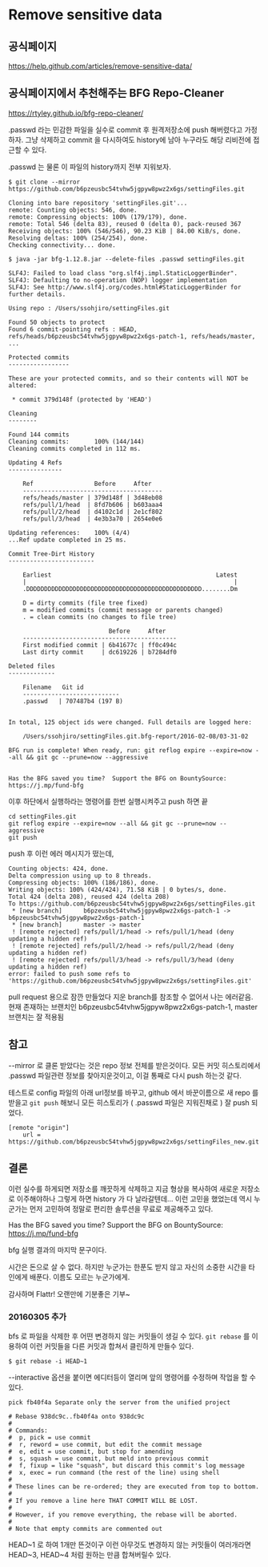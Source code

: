# Remove sensitive data

## 공식페이지
https://help.github.com/articles/remove-sensitive-data/

## 공식페이지에서 추천해주는 BFG Repo-Cleaner 
https://rtyley.github.io/bfg-repo-cleaner/


.passwd 라는 민감한 파일을 실수로 commit 후 원격저장소에 push 해버렸다고 가정하자.
그냥 삭제하고 commit 을 다시하여도 history에 남아 누구라도 해당 리비전에 접근할 수 있다.

.passwd 는 물론 이 파일의 history까지 전부 지워보자.

```
$ git clone --mirror https://github.com/b6pzeusbc54tvhw5jgpyw8pwz2x6gs/settingFiles.git

Cloning into bare repository 'settingFiles.git'...
remote: Counting objects: 546, done.
remote: Compressing objects: 100% (179/179), done.
remote: Total 546 (delta 83), reused 0 (delta 0), pack-reused 367
Receiving objects: 100% (546/546), 90.23 KiB | 84.00 KiB/s, done.
Resolving deltas: 100% (254/254), done.
Checking connectivity... done.

$ java -jar bfg-1.12.8.jar --delete-files .passwd settingFiles.git

SLF4J: Failed to load class "org.slf4j.impl.StaticLoggerBinder".
SLF4J: Defaulting to no-operation (NOP) logger implementation
SLF4J: See http://www.slf4j.org/codes.html#StaticLoggerBinder for further details.

Using repo : /Users/ssohjiro/settingFiles.git

Found 50 objects to protect
Found 6 commit-pointing refs : HEAD, refs/heads/b6pzeusbc54tvhw5jgpyw8pwz2x6gs-patch-1, refs/heads/master, ...

Protected commits
-----------------

These are your protected commits, and so their contents will NOT be altered:

 * commit 379d148f (protected by 'HEAD')

Cleaning
--------

Found 144 commits
Cleaning commits:       100% (144/144)
Cleaning commits completed in 112 ms.

Updating 4 Refs
---------------

	Ref                 Before     After
	---------------------------------------
	refs/heads/master | 379d148f | 3d48eb08
	refs/pull/1/head  | 8fd7b606 | b603aaa4
	refs/pull/2/head  | d4102c1d | 2e1cf802
	refs/pull/3/head  | 4e3b3a70 | 2654e0e6

Updating references:    100% (4/4)
...Ref update completed in 25 ms.

Commit Tree-Dirt History
------------------------

	Earliest                                              Latest
	|                                                          |
	.DDDDDDDDDDDDDDDDDDDDDDDDDDDDDDDDDDDDDDDDDDDDDDDDD........Dm

	D = dirty commits (file tree fixed)
	m = modified commits (commit message or parents changed)
	. = clean commits (no changes to file tree)

	                        Before     After
	-------------------------------------------
	First modified commit | 6b41677c | ff0c494c
	Last dirty commit     | dc619226 | b7284df0

Deleted files
-------------

	Filename   Git id
	---------------------------
	.passwd   | 707487b4 (197 B)


In total, 125 object ids were changed. Full details are logged here:

	/Users/ssohjiro/settingFiles.git.bfg-report/2016-02-08/03-31-02

BFG run is complete! When ready, run: git reflog expire --expire=now --all && git gc --prune=now --aggressive


Has the BFG saved you time?  Support the BFG on BountySource:  https://j.mp/fund-bfg
```
이후 하단에서 실행하라는 명령어를 한번 실행시켜주고 push 하면 끝
```
cd settingFiles.git
git reflog expire --expire=now --all && git gc --prune=now --aggressive
git push
```

push 후 이런 에러 메시지가 떴는데,

```
Counting objects: 424, done.
Delta compression using up to 8 threads.
Compressing objects: 100% (186/186), done.
Writing objects: 100% (424/424), 71.58 KiB | 0 bytes/s, done.
Total 424 (delta 208), reused 424 (delta 208)
To https://github.com/b6pzeusbc54tvhw5jgpyw8pwz2x6gs/settingFiles.git
 * [new branch]      b6pzeusbc54tvhw5jgpyw8pwz2x6gs-patch-1 -> b6pzeusbc54tvhw5jgpyw8pwz2x6gs-patch-1
 * [new branch]      master -> master
 ! [remote rejected] refs/pull/1/head -> refs/pull/1/head (deny updating a hidden ref)
 ! [remote rejected] refs/pull/2/head -> refs/pull/2/head (deny updating a hidden ref)
 ! [remote rejected] refs/pull/3/head -> refs/pull/3/head (deny updating a hidden ref)
error: failed to push some refs to 'https://github.com/b6pzeusbc54tvhw5jgpyw8pwz2x6gs/settingFiles.git'
```
pull request 용으로 잠깐 만들었다 지운 branch를 참조할 수 없어서 나는 에러같음.
현재 존재하는 브랜치인 b6pzeusbc54tvhw5jgpyw8pwz2x6gs-patch-1, master 브랜치는 잘 적용됨


## 참고

--mirror 로 클론 받았다는 것은 repo 정보 전체를 받은것이다.
모든 커밋 히스토리에서 .passwd 파일관련 정보를 찾아지운것이고,
이걸 통째로 다시 push 하는것 같다.

테스트로 config 파일의 아래 url정보를 바꾸고, github 에서 바꾼이름으로 새 repo 를 받을고 `git push` 해보니
모든 히스토리가 ( .passwd 파일은 지워진채로 ) 잘 push 되었다.
```
[remote "origin"]
	url = https://github.com/b6pzeusbc54tvhw5jgpyw8pwz2x6gs/settingFiles_new.git
```


## 결론
이런 실수를 하게되면 저장소를 깨끗하게 삭제하고 지금 형상을 복사하여 새로운 저장소로 이주해야하나
그렇게 하면 history 가 다 날라갈텐데... 이런 고민을 했었는데 역시 누군가는 먼저 고민하여
정말로 편리한 솔루션을 무료로 제공해주고 있다.

Has the BFG saved you time?  Support the BFG on BountySource:  https://j.mp/fund-bfg

bfg 실행 결과의 마지막 문구이다.

시간은 돈으로 살 수 없다. 하지만 누군가는 한푼도 받지 않고 자신의 소중한 시간을 타인에게 배푼다.
이름도 모르는 누군가에게.

감사하며 Flattr! 오랜만에 기분좋은 기부~




### 20160305 추가

bfs 로 파일을 삭제한 후 어떤 변경하지 않는 커밋들이 생길 수 있다.
`git rebase` 를 이용하여 이런 커밋들을 다른 커밋과 합쳐서 클린하게 만들수 있다.
```
$ git rebase -i HEAD~1
```
--interactive 옵션을 붙이면 에디터등이 열리며 앞의 명령어를 수정하며 작업을 할 수 있다.
```
pick fb40f4a Separate only the server from the unified project

# Rebase 938dc9c..fb40f4a onto 938dc9c
#
# Commands:
#  p, pick = use commit
#  r, reword = use commit, but edit the commit message
#  e, edit = use commit, but stop for amending
#  s, squash = use commit, but meld into previous commit
#  f, fixup = like "squash", but discard this commit's log message
#  x, exec = run command (the rest of the line) using shell
#
# These lines can be re-ordered; they are executed from top to bottom.
#
# If you remove a line here THAT COMMIT WILL BE LOST.
#
# However, if you remove everything, the rebase will be aborted.
#
# Note that empty commits are commented out
```

HEAD~1 로 하여 1개만 뜬것이구 이런 아무것도 변경하지 않는 커밋들이 여러개라면
HEAD~3, HEAD~4 처럼 원하는 만큼 합쳐버릴수 있다.



